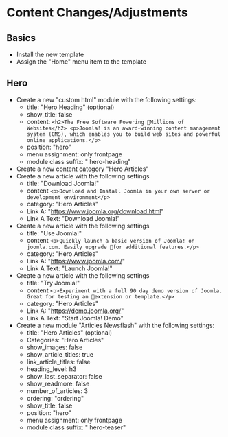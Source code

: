 # Content Changes/Adjustments

## Basics
* Install the new template
* Assign the "Home" menu item to the template 

## Hero
* Create a new "custom html" module with the following settings:
	* title: "Hero Heading" (optional)
	* show_title: false
	* content: ```<h2>The Free Software Powering Millions of Websites</h2>
                  <p>Joomla! is an award-winning content management system (CMS), which enables you to build web sites and powerful online applications.</p>```
    * position: "hero"
    * menu assignment: only frontpage
    * module class suffix: " hero-heading"
* Create a new content category "Hero Articles"
* Create a new article with the following settings
	* title: "Download Joomla!"
	* content ```<p>Download and Install Joomla in your own server or development environment</p>```
	* category: "Hero Articles"
	* Link A: "https://www.joomla.org/download.html"
	* Link A Text: "Download Joomla!"
* Create a new article with the following settings
	* title: "Use Joomla!"
	* content ```<p>Quickly launch a basic version of Joomla! on joomla.com. Easily upgrade for additional features.</p>```
	* category: "Hero Articles"
	* Link A: "https://www.joomla.com/"
	* Link A Text: "Launch Joomla!"
* Create a new article with the following settings
	* title: "Try Joomla!"
	* content ```<p>Experiment with a full 90 day demo version of Joomla. Great for testing an extension or template.</p>```
	* category: "Hero Articles"
	* Link A: "https://demo.joomla.org/"
	* Link A Text: "Start Joomla! Demo"
* Create a new module "Articles Newsflash" with the following settings:
	* title: "Hero Articles" (optional)
	* Categories: "Hero Articles"
	* show_images: false
	* show_article_titles: true
	* link_article_titles: false
	* heading_level: h3
	* show_last_separator: false
	* show_readmore: false
	* number_of_articles: 3
	* ordering: "ordering"
	* show_title: false
	* position: "hero"
	* menu assignment: only frontpage
	* module class suffix: " hero-teaser"
	

